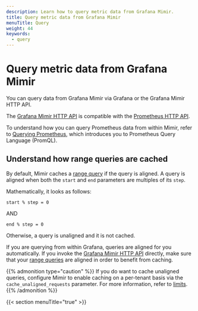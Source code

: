 ```yaml
---
description: Learn how to query metric data from Grafana Mimir.
title: Query metric data from Grafana Mimir
menuTitle: Query
weight: 44
keywords:
  - query
---
```


# Query metric data from Grafana Mimir

You can query data from Grafana Mimir via Grafana or the Grafana Mimir HTTP API.

The [Grafana Mimir HTTP API](https://grafana.com/docs/mimir/latest/references/http-api/) is compatible with the [Prometheus HTTP API](https://prometheus.io/docs/prometheus/latest/querying/api/).

To understand how you can query Prometheus data from within Mimir, refer to [Querying Prometheus](https://prometheus.io/docs/prometheus/latest/querying/basics/), which introduces you to Prometheus Query Language (PromQL).

## Understand how range queries are cached

By default, Mimir caches a [range query](https://grafana.com/docs/mimir/latest/references/http-api/#range-query) if the query is aligned. A query is aligned when both the `start` and `end` parameters are multiples of its `step`.

Mathematically, it looks as follows:

```
start % step = 0
```

AND

```
end % step = 0
```

Otherwise, a query is unaligned and it is not cached.

If you are querying from within Grafana, queries are aligned for you automatically.
If you invoke the [Grafana Mimir HTTP API](https://grafana.com/docs/mimir/latest/references/http-api/) directly, make sure that your [range queries](https://grafana.com/docs/mimir/latest/references/http-api/#range-query) are aligned in order to benefit from caching.

{{% admonition type="caution" %}}
If you do want to cache unaligned queries, configure Mimir to enable caching on a per-tenant basis via the `cache_unaligned_requests` parameter. For more information, refer to [limits](https://grafana.com/docs/mimir/next/configure/configuration-parameters/#limits).
{{% /admonition %}}

{{< section menuTitle="true" >}}
